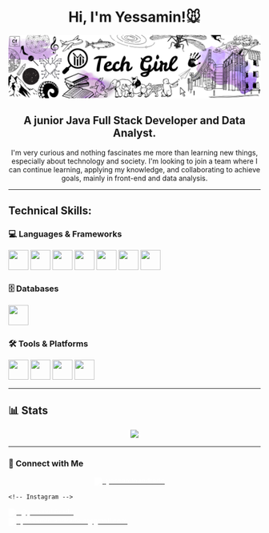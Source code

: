 <div align="center">

# Hi, I'm Yessamin!🐭
![logo](assets/gitHubBanner.png)

## A junior Java Full Stack Developer and Data Analyst.

I'm very curious and nothing fascinates me more than learning new things, especially about technology and society.
I'm looking to join a team where I can continue learning, applying my knowledge, and collaborating to achieve goals, mainly in front-end and data analysis.
</div>

---

## Technical Skills:
### 💻 Languages & Frameworks

<p align="left">
  <img src="https://cdn.jsdelivr.net/gh/devicons/devicon/icons/html5/html5-original.svg" width="40" height="40"/>
  <img src="https://cdn.jsdelivr.net/gh/devicons/devicon/icons/css3/css3-original.svg" width="40" height="40"/>
  <img src="https://cdn.jsdelivr.net/gh/devicons/devicon/icons/javascript/javascript-original.svg" width="40" height="40"/>
  <img src="https://cdn.jsdelivr.net/gh/devicons/devicon/icons/java/java-original.svg" width="40" height="40"/>
  <img src="https://cdn.jsdelivr.net/gh/devicons/devicon/icons/react/react-original.svg" width="40" height="40"/>
  <img src="https://cdn.jsdelivr.net/gh/devicons/devicon/icons/python/python-original.svg" width="40" height="40"/>
  <img src="https://cdn.jsdelivr.net/gh/devicons/devicon/icons/bootstrap/bootstrap-original.svg" width="40" height="40"/>
</p>


### 🗄️ Databases 

<p align="left">
  <img src="https://cdn.jsdelivr.net/gh/devicons/devicon/icons/mysql/mysql-original.svg" width="40" height="40"/>
</p>


### 🛠️ Tools & Platforms

<p align="left">
  <img src="https://cdn.jsdelivr.net/gh/devicons/devicon/icons/git/git-original.svg" width="40" height="40"/>
  <img src="https://cdn.jsdelivr.net/gh/devicons/devicon/icons/figma/figma-original.svg" width="40" height="40"/>
  <img src="https://cdn.jsdelivr.net/gh/devicons/devicon/icons/trello/trello-plain.svg" width="40" height="40"/>
  <img src="https://cdn.jsdelivr.net/gh/devicons/devicon/icons/postman/postman-original.svg" width="40" height="40"/>
</p>

---
## 📊 Stats

<div align="center">
<!-- Most Used Languages -->
<img src="https://github-readme-stats.vercel.app/api/top-langs/?username=yessaminandrade&layout=compact&theme=tokyonight&langs_count=6" />
</div>

---

### 🤝 Connect with Me

<p align="center">
  <!-- LinkedIn -->
  <a href="https://www.linkedin.com/in/yessaminandrade" target="_blank" style="margin-right: 20px;">
    <img src="https://cdn.jsdelivr.net/gh/devicons/devicon/icons/linkedin/linkedin-original.svg" width="25" style="filter: brightness(0) invert(1); vertical-align: middle;" />
    <span style="color:white;">&nbsp;yessaminandrade</span>
  </a>
  <br>

    <!-- Instagram -->
  <a href="https://www.instagram.com/yesscribiendo" target="_blank" style="margin-right: 20px;">
    <img src="https://cdn.jsdelivr.net/gh/devicons/devicon/icons/instagram/instagram-original.svg" width="25" style="filter: brightness(0) invert(1); vertical-align: middle;" />
    <span style="color:white;">&nbsp;@yesscribiendo</span>
  </a>
  <br>

  <!-- Email -->
  <a href="yessamin.andrade.s@gmail.com" target="_blank" style="margin-right: 20px;">
    <img src="https://upload.wikimedia.org/wikipedia/commons/4/4e/Mail_%28iOS%29.svg" width="25" style="filter: brightness(0) invert(1); vertical-align: middle;" />
    <span style="color:white;">&nbsp;yessamin.andrade.s@gmail.com</span>
  </a>
</p>



<!--
**yessaminandrade/yessaminandrade** is a ✨ _special_ ✨ repository because its `README.md` (this file) appears on your GitHub profile.


Here are some ideas to get you started:

- 🔭 I’m currently working on ...
- 🌱 I’m currently learning ...
- 👯 I’m looking to collaborate on ...
- 🤔 I’m looking for help with ...
- 💬 Ask me about ...
- 📫 How to reach me: ...
- 😄 Pronouns: ...
- ⚡ Fun fact: ...
-->
